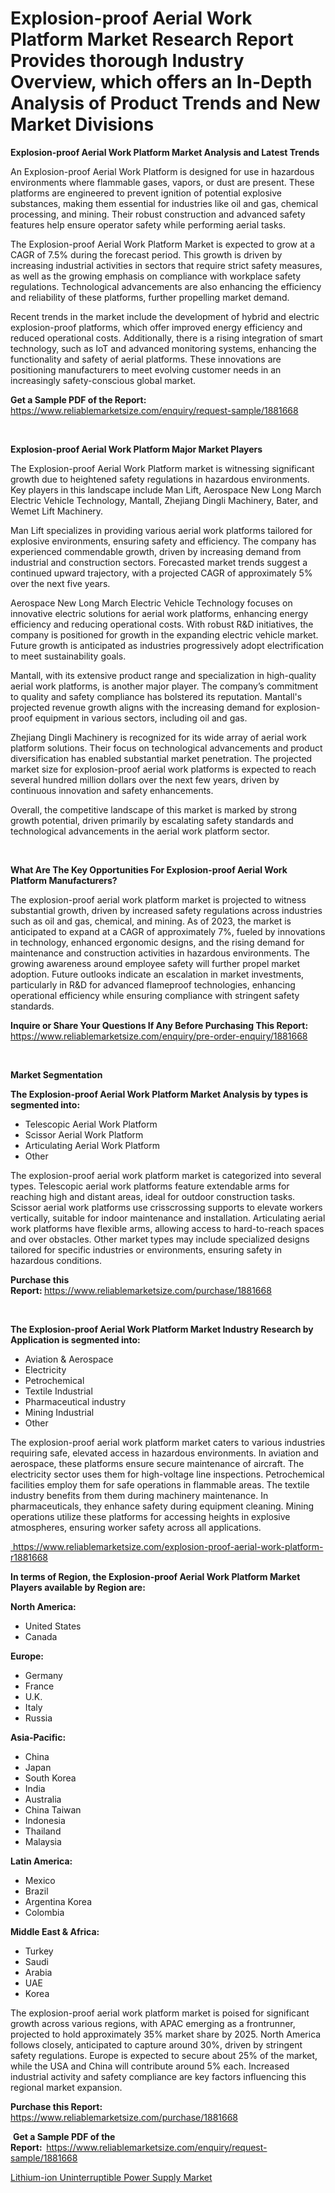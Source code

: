<p><h1>Explosion-proof Aerial Work Platform Market Research Report Provides thorough Industry Overview, which offers an In-Depth Analysis of Product Trends and New Market Divisions</h1></p><p><strong>Explosion-proof Aerial Work Platform Market Analysis and Latest Trends</strong></p>
<p><p>An Explosion-proof Aerial Work Platform is designed for use in hazardous environments where flammable gases, vapors, or dust are present. These platforms are engineered to prevent ignition of potential explosive substances, making them essential for industries like oil and gas, chemical processing, and mining. Their robust construction and advanced safety features help ensure operator safety while performing aerial tasks.</p><p>The Explosion-proof Aerial Work Platform Market is expected to grow at a CAGR of 7.5% during the forecast period. This growth is driven by increasing industrial activities in sectors that require strict safety measures, as well as the growing emphasis on compliance with workplace safety regulations. Technological advancements are also enhancing the efficiency and reliability of these platforms, further propelling market demand.</p><p>Recent trends in the market include the development of hybrid and electric explosion-proof platforms, which offer improved energy efficiency and reduced operational costs. Additionally, there is a rising integration of smart technology, such as IoT and advanced monitoring systems, enhancing the functionality and safety of aerial platforms. These innovations are positioning manufacturers to meet evolving customer needs in an increasingly safety-conscious global market.</p></p>
<p><strong>Get a Sample PDF of the Report:&nbsp;</strong> <a href="https://www.reliablemarketsize.com/enquiry/request-sample/1881668?utm_campaign=2481&utm_medium=2&utm_source=Github&utm_content=ia&utm_term=01032025&utm_id=explosion-proof-aerial-work-platform">https://www.reliablemarketsize.com/enquiry/request-sample/1881668</a></p>
<p>&nbsp;</p>
<p><strong>Explosion-proof Aerial Work Platform Major Market Players</strong></p>
<p><p>The Explosion-proof Aerial Work Platform market is witnessing significant growth due to heightened safety regulations in hazardous environments. Key players in this landscape include Man Lift, Aerospace New Long March Electric Vehicle Technology, Mantall, Zhejiang Dingli Machinery, Bater, and Wemet Lift Machinery.</p><p>Man Lift specializes in providing various aerial work platforms tailored for explosive environments, ensuring safety and efficiency. The company has experienced commendable growth, driven by increasing demand from industrial and construction sectors. Forecasted market trends suggest a continued upward trajectory, with a projected CAGR of approximately 5% over the next five years.</p><p>Aerospace New Long March Electric Vehicle Technology focuses on innovative electric solutions for aerial work platforms, enhancing energy efficiency and reducing operational costs. With robust R&D initiatives, the company is positioned for growth in the expanding electric vehicle market. Future growth is anticipated as industries progressively adopt electrification to meet sustainability goals.</p><p>Mantall, with its extensive product range and specialization in high-quality aerial work platforms, is another major player. The company’s commitment to quality and safety compliance has bolstered its reputation. Mantall's projected revenue growth aligns with the increasing demand for explosion-proof equipment in various sectors, including oil and gas.</p><p>Zhejiang Dingli Machinery is recognized for its wide array of aerial work platform solutions. Their focus on technological advancements and product diversification has enabled substantial market penetration. The projected market size for explosion-proof aerial work platforms is expected to reach several hundred million dollars over the next few years, driven by continuous innovation and safety enhancements.</p><p>Overall, the competitive landscape of this market is marked by strong growth potential, driven primarily by escalating safety standards and technological advancements in the aerial work platform sector.</p></p>
<p>&nbsp;</p>
<p><strong>What Are The Key Opportunities For Explosion-proof Aerial Work Platform Manufacturers?</strong></p>
<p><p>The explosion-proof aerial work platform market is projected to witness substantial growth, driven by increased safety regulations across industries such as oil and gas, chemical, and mining. As of 2023, the market is anticipated to expand at a CAGR of approximately 7%, fueled by innovations in technology, enhanced ergonomic designs, and the rising demand for maintenance and construction activities in hazardous environments. The growing awareness around employee safety will further propel market adoption. Future outlooks indicate an escalation in market investments, particularly in R&D for advanced flameproof technologies, enhancing operational efficiency while ensuring compliance with stringent safety standards.</p></p>
<p><strong>Inquire or Share Your Questions If Any Before Purchasing This Report:</strong> <a href="https://www.reliablemarketsize.com/enquiry/pre-order-enquiry/1881668?utm_campaign=2481&utm_medium=2&utm_source=Github&utm_content=ia&utm_term=01032025&utm_id=explosion-proof-aerial-work-platform">https://www.reliablemarketsize.com/enquiry/pre-order-enquiry/1881668</a></p>
<p>&nbsp;</p>
<p><strong>Market Segmentation</strong></p>
<p><strong>The Explosion-proof Aerial Work Platform Market Analysis by types is segmented into:</strong></p>
<p><ul><li>Telescopic Aerial Work Platform</li><li>Scissor Aerial Work Platform</li><li>Articulating Aerial Work Platform</li><li>Other</li></ul></p>
<p><p>The explosion-proof aerial work platform market is categorized into several types. Telescopic aerial work platforms feature extendable arms for reaching high and distant areas, ideal for outdoor construction tasks. Scissor aerial work platforms use crisscrossing supports to elevate workers vertically, suitable for indoor maintenance and installation. Articulating aerial work platforms have flexible arms, allowing access to hard-to-reach spaces and over obstacles. Other market types may include specialized designs tailored for specific industries or environments, ensuring safety in hazardous conditions.</p></p>
<p><strong>Purchase this Report:&nbsp;</strong><a href="https://www.reliablemarketsize.com/purchase/1881668?utm_campaign=2481&utm_medium=2&utm_source=Github&utm_content=ia&utm_term=01032025&utm_id=explosion-proof-aerial-work-platform">https://www.reliablemarketsize.com/purchase/1881668</a></p>
<p>&nbsp;</p>
<p><strong>The Explosion-proof Aerial Work Platform Market Industry Research by Application is segmented into:</strong></p>
<p><ul><li>Aviation & Aerospace</li><li>Electricity</li><li>Petrochemical</li><li>Textile Industrial</li><li>Pharmaceutical industry</li><li>Mining Industrial</li><li>Other</li></ul></p>
<p><p>The explosion-proof aerial work platform market caters to various industries requiring safe, elevated access in hazardous environments. In aviation and aerospace, these platforms ensure secure maintenance of aircraft. The electricity sector uses them for high-voltage line inspections. Petrochemical facilities employ them for safe operations in flammable areas. The textile industry benefits from them during machinery maintenance. In pharmaceuticals, they enhance safety during equipment cleaning. Mining operations utilize these platforms for accessing heights in explosive atmospheres, ensuring worker safety across all applications.</p></p>
<p><a href="https://www.reliablemarketsize.com/explosion-proof-aerial-work-platform-r1881668?utm_campaign=2481&utm_medium=2&utm_source=Github&utm_content=ia&utm_term=01032025&utm_id=explosion-proof-aerial-work-platform">&nbsp;https://www.reliablemarketsize.com/explosion-proof-aerial-work-platform-r1881668</a></p>
<p><strong>In terms of Region, the Explosion-proof Aerial Work Platform Market Players available by Region are:</strong></p>
<p>
    <p> <strong> North America: </strong>
        <ul>
            <li>United States</li>
            <li>Canada</li>
        </ul>
        </p> 
    <p> <strong> Europe: </strong>
        <ul>
            <li>Germany</li>
            <li>France</li>
            <li>U.K.</li>
            <li>Italy</li>
            <li>Russia</li>
        </ul>
        </p> 
    <p> <strong> Asia-Pacific: </strong>
        <ul>
            <li>China</li>
            <li>Japan</li>
            <li>South Korea</li>
            <li>India</li>
            <li>Australia</li>
            <li>China Taiwan</li>
            <li>Indonesia</li>
            <li>Thailand</li>
            <li>Malaysia</li>
        </ul>
        </p> 
    <p> <strong> Latin America: </strong>
        <ul>
            <li>Mexico</li>
            <li>Brazil</li>
            <li>Argentina Korea</li>
            <li>Colombia</li>
        </ul>
        </p> 
    <p> <strong> Middle East & Africa: </strong>
        <ul>
            <li>Turkey</li>
            <li>Saudi</li>
            <li>Arabia</li>
            <li>UAE</li>
            <li>Korea</li>
        </ul>
    </p>
    </p>
<p><p>The explosion-proof aerial work platform market is poised for significant growth across various regions, with APAC emerging as a frontrunner, projected to hold approximately 35% market share by 2025. North America follows closely, anticipated to capture around 30%, driven by stringent safety regulations. Europe is expected to secure about 25% of the market, while the USA and China will contribute around 5% each. Increased industrial activity and safety compliance are key factors influencing this regional market expansion.</p></p>
<p><strong>Purchase this Report: </strong><a href="https://www.reliablemarketsize.com/purchase/1881668?utm_campaign=2481&utm_medium=2&utm_source=Github&utm_content=ia&utm_term=01032025&utm_id=explosion-proof-aerial-work-platform">https://www.reliablemarketsize.com/purchase/1881668</a></p>
<p>&nbsp;<strong>Get a Sample PDF of the Report:&nbsp;&nbsp;</strong><a href="https://www.reliablemarketsize.com/enquiry/request-sample/1881668?utm_campaign=2481&utm_medium=2&utm_source=Github&utm_content=ia&utm_term=01032025&utm_id=explosion-proof-aerial-work-platform">https://www.reliablemarketsize.com/enquiry/request-sample/1881668</a></p>
<p><strong></strong></p>
<p><p><a href="https://github.com/mokeleveisel/Market-Research-Report-List-1/blob/main/lithium-ion-uninterruptible-power-supply-market.md?utm_campaign=2481&utm_medium=2&utm_source=Github&utm_content=ia&utm_term=01032025&utm_id=explosion-proof-aerial-work-platform">Lithium-ion Uninterruptible Power Supply Market</a></p></p>